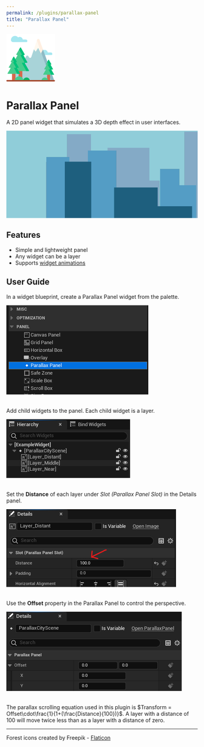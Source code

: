 ```yaml
---
permalink: /plugins/parallax-panel
title: "Parallax Panel"
---
```


![Icon for the plugin showing a stylized scene of a mountain with clouds and trees.](https://github.com/the-unrealist/parallax-panel/blob/main/Resources/Icon128.png)

# Parallax Panel
A 2D panel widget that simulates a 3D depth effect in user interfaces.

![An animated GIF showing a simple cityscape with each layer moving at different speeds.](https://github.com/the-unrealist/parallax-panel/blob/main/.images/parallax-preview.gif)

## Features
* Simple and lightweight panel
* Any widget can be a layer
* Supports [widget animations](https://docs.unrealengine.com/5.3/en-US/animating-umg-widgets-in-unreal-engine/)

## User Guide
In a widget blueprint, create a Parallax Panel widget from the palette.

![Screenshot showing Parallax Panel categorized under Panel in the Palette window.](https://github.com/the-unrealist/parallax-panel/blob/main/.images/01-palette.png)
<br /><br />

Add child widgets to the panel. Each child widget is a layer.

![Screenshot showing a Parallax Panel widget with three different image child widgets in the hierarchy.](https://github.com/the-unrealist/parallax-panel/blob/main/.images/02b-hierarchy.png)
<br /><br />

Set the **Distance** of each layer under *Slot (Parallax Panel Slot)* in the Details panel.

![Screenshot showing the Distance property in the details panel for a child widget. The property is marked with a red arrow.](https://github.com/the-unrealist/parallax-panel/blob/main/.images/02-layer-distance.png)
<br /><br />

Use the **Offset** property in the Parallax Panel to control the perspective.

![Screenshot showing the Offset property in the details panel for a Parallax Panel widget.](https://github.com/the-unrealist/parallax-panel/blob/main/.images/03-panel-offset.png)
<br /><br />

The parallax scrolling equation used in this plugin is $Transform = Offset\cdot\frac{1}{1+(\frac{Distance}{100})}$. A layer with a distance of 100 will move twice less than as a layer with a distance of zero.

---------------------

Forest icons created by Freepik - [Flaticon](https://www.flaticon.com/free-icons/forest)
